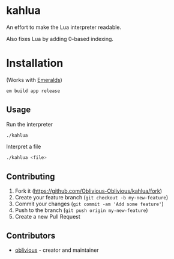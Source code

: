 # kahlua

An effort to make the Lua interpreter readable.

Also fixes Lua by adding 0-based indexing.

# Installation

(Works with [Emeralds](https://github.com/Oblivious-Oblivious/Emeralds))

```sh
em build app release
```

## Usage

Run the interpreter

```sh
./kahlua
```

Interpret a file

```sh
./kahlua <file>
```

## Contributing

1. Fork it (<https://github.com/Oblivious-Oblivious/kahlua/fork>)
2. Create your feature branch (`git checkout -b my-new-feature`)
3. Commit your changes (`git commit -am 'Add some feature'`)
4. Push to the branch (`git push origin my-new-feature`)
5. Create a new Pull Request

## Contributors

- [oblivious](https://github.com/Oblivious-Oblivious) - creator and maintainer
